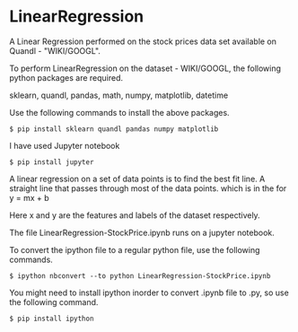 # LinearRegression
A Linear Regression performed on the stock prices data set available on Quandl - "WIKI/GOOGL".

To perform LinearRegression on the dataset - WIKI/GOOGL, the following python packages are required.

sklearn, quandl, pandas, math, numpy, matplotlib, datetime

Use the following commands to install the above packages.

    $ pip install sklearn quandl pandas numpy matplotlib
	
I have used Jupyter notebook 

	$ pip install jupyter
    
A linear regression on a set of data points is to find the best fit line.
A straight line that passes through most of the data points.
  which is in the for y = mx + b
  
Here x and y are the features and labels of the dataset respectively.

The file LinearRegression-StockPrice.ipynb runs on a jupyter notebook.

To convert the ipython file to a regular python file, use the following commands. 

    $ ipython nbconvert --to python LinearRegression-StockPrice.ipynb
    
You might need to install ipython inorder to convert .ipynb file to .py, so use the following command.

    $ pip install ipython
